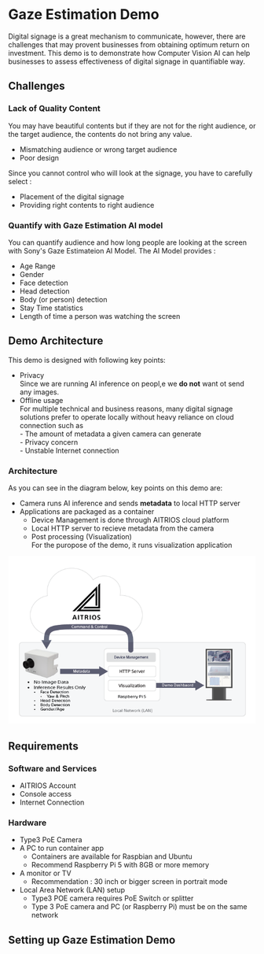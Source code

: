 # Gaze Estimation Demo

Digital signage is a great mechanism to communicate, however, there are challenges that may provent businesses from obtaining optimum return on investment.
This demo is to demonstrate how Computer Vision AI can help businesses to assess effectiveness of digital signage in quantifiable way. 

## Challenges

### Lack of Quality Content

You may have beautiful contents but if they are not for the right audience, or the target audience, the contents do not bring any value.  

- Mismatching audience or wrong target audience
- Poor design

Since you cannot control who will look at the signage, you have to carefully select :

- Placement of the digital signage
- Providing right contents to right audience


### Quantify with Gaze Estimation AI model 

You can quantify audience and how long people are looking at the screen with Sony's Gaze Estimateion AI Model.  The AI Model provides :

- Age Range
- Gender
- Face detection
- Head detection
- Body (or person) detection
- Stay Time statistics
- Length of time a person was watching the screen

## Demo Architecture

This demo is designed with following key points:

- Privacy  
  Since we are running AI inference on peopl,e we **do not** want ot send any images.  
- Offline usage  
  For multiple technical and business reasons, many digital signage solutions prefer to operate locally without heavy reliance on cloud connection such as  
      - The amount of metadata a given camera can generate  
      - Privacy concern  
      - Unstable Internet connection


### Architecture

As you can see in the diagram below, key points on this demo are:

- Camera runs AI inference and sends **metadata** to local HTTP server
- Applications are packaged as a container  
    - Device Management is done through AITRIOS cloud platform
    - Local HTTP server to recieve metadata from the camera
    - Post processing (Visualization)  
      For the puropose of the demo, it runs visualization application

![alt text](images/demo-architecture-diagram-simple.png)

## Requirements

### Software and Services
- AITRIOS Account
- Console access
- Internet Connection

### Hardware
- Type3 PoE Camera  
- A PC to run container app  
  - Containers are available for Raspbian and Ubuntu
  - Recommend Raspberry Pi 5 with 8GB or more memory
- A monitor or TV
    - Recommendation : 30 inch or bigger screen in portrait mode
- Local Area Network (LAN) setup  
    - Type3 POE camera requires PoE Switch or splitter
    - Type 3 PoE camera and PC (or Raspberry Pi) must be on the same network

## Setting up Gaze Estimation Demo